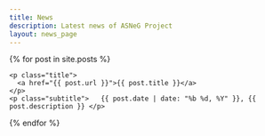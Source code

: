 ```yaml
---
title: News
description: Latest news of ASNeG Project
layout: news_page
---
```


<div class="tile is-ancestor is-vertical">
{% for post in site.posts %}
  <article class="tile is-child">

    <p class="title">
      <a href="{{ post.url }}">{{ post.title }}</a>
    </p>
    <p class="subtitle">   {{ post.date | date: "%b %d, %Y" }}, {{ post.description }} </p>
  </article>
{% endfor %}
</div>
